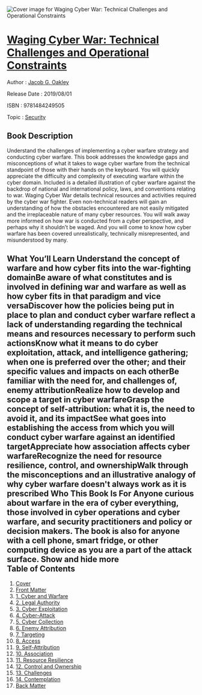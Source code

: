 ![Cover image for Waging Cyber War: Technical Challenges and Operational Constraints](https://imgdetail.ebookreading.net/cover/cover/20200215/EB9781484249505.jpg)

[Waging Cyber War: Technical Challenges and Operational Constraints](https://ebookreading.net/view/book/Waging+Cyber+War%3A+Technical+Challenges+and+Operational+Constraints-EB9781484249505_1.html "Waging Cyber War: Technical Challenges and Operational Constraints")
====================================================================================================================

Author : [Jacob G. Oakley](https://ebookreading.net/search/author/Jacob+G.+Oakley)

Release Date : 2019/08/01

ISBN : 9781484249505

Topic : [Security](https://ebookreading.net/search/category/security)

Book Description
-----------------

 Understand the challenges of implementing a cyber warfare strategy and conducting cyber warfare. This book addresses the knowledge gaps and misconceptions of what it takes to wage cyber warfare from the technical standpoint of those with their hands on the keyboard. 
You will quickly appreciate the difficulty and complexity of executing warfare within the cyber domain. Included is a detailed illustration of cyber warfare against the backdrop of national and international policy, laws, and conventions relating to war.
Waging Cyber War details technical resources and activities required by the cyber war fighter. Even non-technical readers will gain an understanding of how the obstacles encountered are not easily mitigated and the irreplaceable nature of many cyber resources. You will walk away more informed on how war is conducted from a cyber perspective, and perhaps why it shouldn’t be waged. And you will come to know how cyber warfare has been covered unrealistically, technically misrepresented, and misunderstood by many.
 
What You’ll Learn
 Understand the concept of warfare and how cyber fits into the war-fighting domainBe aware of what constitutes and is involved in defining war and warfare as well as how cyber fits in that paradigm and vice versaDiscover how the policies being put in place to plan and conduct cyber warfare reflect a lack of understanding regarding the technical means and resources necessary to perform such actionsKnow what it means to do cyber exploitation, attack, and intelligence gathering; when one is preferred over the other; and their specific values and impacts on each otherBe familiar with the need for, and challenges of, enemy attributionRealize how to develop and scope a target in cyber warfareGrasp the concept of self-attribution: what it is, the need to avoid it, and its impactSee what goes into establishing the access from which you will conduct cyber warfare against an identified targetAppreciate how association affects cyber warfareRecognize the need for resource resilience, control, and ownershipWalk through the misconceptions and an illustrative analogy of why cyber warfare doesn't always work as it is prescribed 
Who This Book Is For
  Anyone curious about warfare in the era of cyber everything, those involved in cyber operations and cyber warfare, and security practitioners and policy or decision makers. The book is also for anyone with a cell phone, smart fridge, or other computing device as you are a part of the attack surface.           Show and hide more                
Table of Contents
-----------------

1. [Cover](https://ebookreading.net/view/book/Waging+Cyber+War%3A+Technical+Challenges+and+Operational+Constraints-EB9781484249505_1.html)
1. [Front Matter](https://ebookreading.net/view/book/Waging+Cyber+War%3A+Technical+Challenges+and+Operational+Constraints-EB9781484249505_2.html)
1. [1. Cyber and Warfare](https://ebookreading.net/view/book/Waging+Cyber+War%3A+Technical+Challenges+and+Operational+Constraints-EB9781484249505_3.html)
1. [2. Legal Authority](https://ebookreading.net/view/book/Waging+Cyber+War%3A+Technical+Challenges+and+Operational+Constraints-EB9781484249505_4.html)
1. [3. Cyber Exploitation](https://ebookreading.net/view/book/Waging+Cyber+War%3A+Technical+Challenges+and+Operational+Constraints-EB9781484249505_5.html)
1. [4. Cyber-Attack](https://ebookreading.net/view/book/Waging+Cyber+War%3A+Technical+Challenges+and+Operational+Constraints-EB9781484249505_6.html)
1. [5. Cyber Collection](https://ebookreading.net/view/book/Waging+Cyber+War%3A+Technical+Challenges+and+Operational+Constraints-EB9781484249505_7.html)
1. [6. Enemy Attribution](https://ebookreading.net/view/book/Waging+Cyber+War%3A+Technical+Challenges+and+Operational+Constraints-EB9781484249505_8.html)
1. [7. Targeting](https://ebookreading.net/view/book/Waging+Cyber+War%3A+Technical+Challenges+and+Operational+Constraints-EB9781484249505_9.html)
1. [8. Access](https://ebookreading.net/view/book/Waging+Cyber+War%3A+Technical+Challenges+and+Operational+Constraints-EB9781484249505_10.html)
1. [9. Self-Attribution](https://ebookreading.net/view/book/Waging+Cyber+War%3A+Technical+Challenges+and+Operational+Constraints-EB9781484249505_11.html)
1. [10. Association](https://ebookreading.net/view/book/Waging+Cyber+War%3A+Technical+Challenges+and+Operational+Constraints-EB9781484249505_12.html)
1. [11. Resource Resilience](https://ebookreading.net/view/book/Waging+Cyber+War%3A+Technical+Challenges+and+Operational+Constraints-EB9781484249505_13.html)
1. [12. Control and Ownership](https://ebookreading.net/view/book/Waging+Cyber+War%3A+Technical+Challenges+and+Operational+Constraints-EB9781484249505_14.html)
1. [13. Challenges](https://ebookreading.net/view/book/Waging+Cyber+War%3A+Technical+Challenges+and+Operational+Constraints-EB9781484249505_15.html)
1. [14. Contemplation](https://ebookreading.net/view/book/Waging+Cyber+War%3A+Technical+Challenges+and+Operational+Constraints-EB9781484249505_16.html)
1. [Back Matter](https://ebookreading.net/view/book/Waging+Cyber+War%3A+Technical+Challenges+and+Operational+Constraints-EB9781484249505_17.html)
